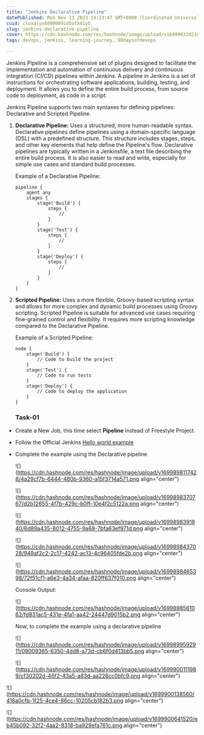 ```yaml
---
title: "Jenkins Declarative Pipeline"
datePublished: Mon Nov 13 2023 19:23:47 GMT+0000 (Coordinated Universal Time)
cuid: cloxalyv6000009id5otk4iyb
slug: jenkins-declarative-pipeline
cover: https://cdn.hashnode.com/res/hashnode/image/upload/v1699903192161/64c478e3-dd02-424f-9af4-f52b709d2d3f.png
tags: devops, jenkins, learning-journey, 90daysofdevops

---
```


Jenkins Pipeline is a comprehensive set of plugins designed to facilitate the implementation and automation of continuous delivery and continuous integration (CI/CD) pipelines within Jenkins. A pipeline in Jenkins is a set of instructions for orchestrating software applications, building, testing, and deployment. It allows you to define the entire build process, from source code to deployment, as code in a script.

Jenkins Pipeline supports two main syntaxes for defining pipelines: Declarative and Scripted Pipeline.

1. **Declarative Pipeline:** Uses a structured, more human-readable syntax. Declarative pipelines define pipelines using a domain-specific language (DSL) with a predefined structure. This structure includes stages, steps, and other key elements that help define the Pipeline's flow. Declarative pipelines are typically written in a Jenkinsfile, a text file describing the entire build process. It is also easier to read and write, especially for simple use cases and standard build processes.
    
    Example of a Declarative Pipeline:
    
    ```plaintext
    pipeline {
        agent any
        stages {
            stage('Build') {
                steps {
                    //
                }
            }
            stage('Test') {
                steps {
                    //
                }
            }
            stage('Deploy') {
                steps {
                    //
                }
            }
        }
    }
    ```
    
2. **Scripted Pipeline:** Uses a more flexible, Groovy-based scripting syntax and allows for more complex and dynamic build processes using Groovy scripting. Scripted Pipeline is suitable for advanced use cases requiring fine-grained control and flexibility. It requires more scripting knowledge compared to the Declarative Pipeline.
    
    Example of a Scripted Pipeline:
    
    ```plaintext
    node {
        stage('Build') {
            // Code to build the project
        }
        stage('Test') {
            // Code to run tests
        }
        stage('Deploy') {
            // Code to deploy the application
        }
    }
    ```
    
    ### Task-01
    

* Create a New Job, this time select **Pipeline** instead of Freestyle Project.
    
* Follow the Official Jenkins [Hello world example](https://www.jenkins.io/doc/pipeline/tour/hello-world/)
    
* Complete the example using the Declarative pipeline
    
    ![](https://cdn.hashnode.com/res/hashnode/image/upload/v1699898117428/4a29cf7b-6444-480b-9360-a15f3714a571.png align="center")
    
    ![](https://cdn.hashnode.com/res/hashnode/image/upload/v1699898370767/d2b12655-4f7b-429c-b0ff-10e4f2c5122a.png align="center")
    
    ![](https://cdn.hashnode.com/res/hashnode/image/upload/v1699898391840/6d89a435-8012-4755-9a68-7bfa63ef971d.png align="center")
    
    ![](https://cdn.hashnode.com/res/hashnode/image/upload/v1699898437028/948af2c2-2c17-4242-ac13-4c96405fde2b.png align="center")
    
    ![](https://cdn.hashnode.com/res/hashnode/image/upload/v1699898465398/72f51cf1-a6e3-4a34-afaa-820ff637f010.png align="center")
    
    Console Output:
    
    ![](https://cdn.hashnode.com/res/hashnode/image/upload/v1699898561062/fd831ac5-431e-4fa1-aa42-24447d9015b2.png align="center")
    
    Now, to complete the example using a declarative pipeline
    
    ![](https://cdn.hashnode.com/res/hashnode/image/upload/v1699899592911/09009365-6350-4dd8-a73d-cb6f0d413bb5.png align="center")
    
    ![](https://cdn.hashnode.com/res/hashnode/image/upload/v1699900111989/cf30202d-46f2-43a5-a83d-aa228cc0bfc9.png align="center")
    

![](https://cdn.hashnode.com/res/hashnode/image/upload/v1699900138560/418a0cfb-1f25-4ce4-86cc-10205cb182b3.png align="center")

![](https://cdn.hashnode.com/res/hashnode/image/upload/v1699900641520/eb45b092-32f2-4aa2-8318-ba929efa761c.png align="center")
